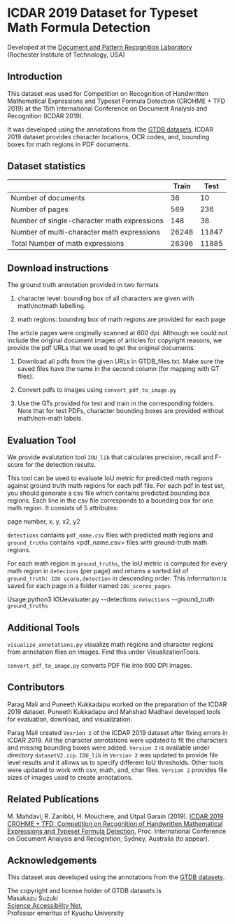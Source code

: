 # ICDAR 2019 Dataset for Typeset Math Formula Detection

Developed at the [Document and Pattern Recognition Laboratory](https://www.cs.rit.edu/~dprl/index.html)  
(Rochester Institute of Technology, USA)

## Introduction

This dataset was used for Competition on Recognition of Handwritten Mathematical Expressions and Typeset Formula Detection (CROHME + TFD 2019) at the 15th International Conference on Document Analysis and Recognition (ICDAR 2019).

It was developed using the annotations from the [GTDB datasets](https://github.com/uchidalab/GTDB-Dataset). ICDAR 2019 dataset provides character locations, OCR codes, and, bounding boxes for math regions in PDF documents.

## Dataset statistics

| 					    	                       | Train | Test  |
|---------------------------------------------|-------|-------|
| Number of documents                         | 36    | 10    |
| Number of pages                             | 569   | 236   |
| Number of single-character math expressions | 148   | 38    |
| Number of multi-character math expressions  | 26248 | 11847 |
| Total Number of math expressions            | 26396 | 11885 |

## Download instructions

The ground truth annotation provided in two formats

1) character level: bounding box of all characters are given with math/notmath labelling.

2) math regions: bounding box of math regions are provided for each page 

The article pages were originally scanned at 600 dpi. Although we could not include the original document images of articles for copyright reasons, we provide the pdf URLs that we used to get the original documents.

1) Download all pdfs from the given URLs in GTDB_files.txt. Make sure the saved files have the name in the second column (for mapping with GT files).

2) Convert pdfs to images using ```convert_pdf_to_image.py```

3) Use the GTs provided for test and train in the corresponding folders. Note that for test PDFs, character bounding boxes are provided without math/non-math labels. 

## Evaluation Tool

We provide evalutation tool ```IOU_lib``` that calculates precision, recall and F-score for the detection results.

This tool can be used to evaluate IoU metric for predicted math regions against ground truth math regions for each pdf file. For each pdf in test set, you should generate a csv file which contains predicted bounding box regions. Each line in the csv file corresponds to a bounding box for one math region. It consists of 5 attributes:

page number, x, y, x2, y2 

`detections` contains `pdf_name.csv` files with predicted math regions and `ground_truths` contains <pdf_name.csv> files with ground-truth math regions.

For each math region in `ground_truths`, the IoU metric is computed for every math region in `detecions` (per page) and returns a sorted list of `ground_truth: IOU score,detection` in descending order. This information is saved for each page in a folder named `IOU_scores_pages`.

Usage:python3 IOUevaluater.py --detections `detections` --ground_truth `ground_truths`

## Additional Tools

```visualize_annotations.py``` visualize math regions and character regions from annotation files on images. Find this under VisualizationTools. 

```convert_pdf_to_image.py``` converts PDF file into 600 DPI images.

## Contributors 

Parag Mali and Puneeth Kukkadapu worked on the preparation of the ICDAR 2019 dataset. Puneeth Kukkadapu and Mahshad Madhavi developed tools for evaluation, download, and visualization. 

Parag Mali created `Vesrion 2` of the ICDAR 2019 dataset after fixing errors in ICDAR 2019. All the character annotations were updated to fit the characters and missing bounding boxes were added. `Version 2` is available under directory `datasetV2.zip`. `IOU_lib` in `Version 2` was updated to provide file level results and it allows us to specify different IoU thresholds. Other tools were updated to work with csv, math, and, char files. `Version 2` provides file sizes of images used to create annotations.

## Related Publications

M. Mahdavi, R. Zanibbi, H. Mouchere, and Utpal Garain (2019). [ICDAR 2019 CROHME + TFD: Competition on Recognition of Handwritten Mathematical Expressions and Typeset Formula Detection.](https://www.cs.rit.edu/~rlaz/files/CROHME+TFD%E2%80%932019.pdf) Proc. International Conference on Document Analysis and Recognition, Sydney, Australia (to appear).


## Acknowledgements

This dataset was developed using the annotations from the [GTDB datasets](https://github.com/uchidalab/GTDB-Dataset). 

The copyright and license holder of GTDB datasets is  
Masakazu Suzuki  
[Science Accessibility Net](http://www.sciaccess.net/en/),  
Professor emeritus of Kyushu University



